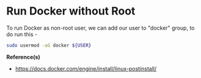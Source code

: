 # Run Docker without Root

To run Docker as non-root user, we can add our user to "docker" group, to do run this -

```bash
sudo usermod -aG docker ${USER}
```

**Reference(s)**

- https://docs.docker.com/engine/install/linux-postinstall/
